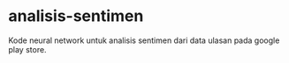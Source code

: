 # analisis-sentimen
Kode neural network untuk analisis sentimen dari data ulasan pada google play store.
